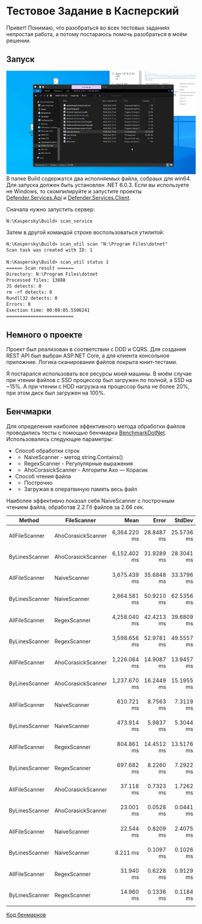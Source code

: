 # Тестовое Задание в Касперский
Привет! Понимаю, что разобраться во всех тестовых заданиях непростая работа, а потому постараюсь помочь разобраться в моём решении.

## Запуск
![Show](https://github.com/MrVonny/Kaspersky_Test_Defender/blob/master/Imgs/ShowRun.gif)
В папке Build содержатся два исполняемых файла, собраых для win64. Для запуска должен быть установлен .NET 6.0.3. Если вы используете не Windows, то cкомпилируйте и запустите проекты [Defender.Services.Api](/Defender.Services.Api) и [Defender.Services.Client](/Defender.Services.Client).

Сначала нужно запустить сервер:

    N:\Kaspersky\Build> scan_service

Затем в другой командой строке воспользоваться утилитой:

    N:\Kaspersky\Build> scan_util scan "N:\Program Files\dotnet"
    Scan task was created with ID: 1
    
    N:\Kaspersky\Build> scan_util status 1
    ====== Scan result ======
    Directory: N:\Program Files\dotnet
    Processed files: 13888
    JS detects: 0
    rm -rf detects: 0
    Rundll32 detects: 0
    Errors: 0
    Exection time: 00:00:05.5506241
    =========================
    
## Немного о проекте
Проект был реализован в соответствии с DDD и CQRS. Для создания REST API был выбран ASP.NET Core, а для клиента консольное приложние. Логика сканирования файлов покрыта юнит-тестами.

Я постарался использовать все ресурсы моей машины. В моём случае при чтении файлов с SSD процессор был загружен по полной, а SSD на ~15%. А при чтении с HDD нагрузка на процессор была не более 20%, при этом диск был загружен на 100%.

## Бенчмарки
Для определения наиболее эффективного метода обработки файлов проводились тесты с помощью бенчмарка [BenchmarkDotNet](https://benchmarkdotnet.org/articles/overview.html). Использовались следующие параметры:
- Способ обработки строк
- - NaiveScanner - метод string.Contains()
- - RegexScanner - Регулулярные выражения
- - AhoCorasickScanner - Алгоритм Ахо — Корасик
- Способ чтения файла
- - Построчно
- - Загружая в оператвиную память весь файл

Наиболее эффективно показал себя NaiveScanner с построчным чтением файла, обработав 2.2 Гб файлов за 2.66 сек.

|         Method |        FileScanner |         Mean |      Error |     StdDev |              Files |
|--------------- |------------------- |-------------:|-----------:|-----------:|------------------- |
| AllFileScanner | AhoCorasickScanner | 6,364.220 ms | 28.8487 ms | 25.5736 ms | 67683 (2258,33 MB) |
| ByLinesScanner | AhoCorasickScanner | 6,152.402 ms | 31.9289 ms | 28.3041 ms | 67683 (2258,33 MB) |
| AllFileScanner | NaiveScanner       | 3,675.439 ms | 35.6848 ms | 33.3796 ms | 67683 (2258,33 MB) |
| ByLinesScanner | NaiveScanner       | 2,664.581 ms | 50.9210 ms | 62.5356 ms | 67683 (2258,33 MB) |
| AllFileScanner | RegexScanner       | 4,258.040 ms | 42.4213 ms | 39.6809 ms | 67683 (2258,33 MB) |
| ByLinesScanner | RegexScanner       | 3,598.656 ms | 52.9781 ms | 49.5557 ms | 67683 (2258,33 MB) |
| AllFileScanner | AhoCorasickScanner | 1,226.064 ms | 14.9087 ms | 13.9457 ms |   2274 (477,08 MB) |
| ByLinesScanner | AhoCorasickScanner | 1,237.670 ms | 16.2449 ms | 15.1955 ms |   2274 (477,08 MB) |
| AllFileScanner | NaiveScanner       |   610.721 ms |  8.7563 ms |  7.3119 ms |   2274 (477,08 MB) |
| ByLinesScanner | NaiveScanner       |   473.914 ms |  5.9837 ms |  5.3044 ms |   2274 (477,08 MB) |
| AllFileScanner | RegexScanner       |   804.861 ms | 14.4512 ms | 13.5176 ms |   2274 (477,08 MB) |
| ByLinesScanner | RegexScanner       |   697.682 ms |  8.2260 ms |  7.2922 ms |   2274 (477,08 MB) |
| AllFileScanner | AhoCorasickScanner |    37.118 ms |  0.7323 ms |  1.7262 ms |      60 (27,19 MB) |
| ByLinesScanner | AhoCorasickScanner |    23.001 ms |  0.0528 ms |  0.0441 ms |      60 (27,19 MB) |
| AllFileScanner | NaiveScanner       |    22.544 ms |  0.8209 ms |  2.4075 ms |      60 (27,19 MB) |
| ByLinesScanner | NaiveScanner       |     8.211 ms |  0.1097 ms |  0.1026 ms |      60 (27,19 MB) |
| AllFileScanner | RegexScanner       |    31.940 ms |  0.6228 ms |  0.9129 ms |      60 (27,19 MB) |
| ByLinesScanner | RegexScanner       |    14.960 ms |  0.1336 ms |  0.1184 ms |      60 (27,19 MB) |

[Код бенмарков](/Defender.Tests.Benchmark/FileScanBenchmark.cs)
